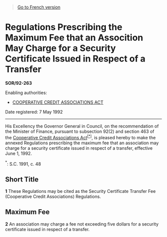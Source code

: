 > [Go to French version](/fr/Règlements/Décrets,%20ordonnances%20et%20règlements%20statutaires/92/263.md)

# Regulations Prescribing the Maximum Fee that an Assocition May Charge for a Security Certificate Issued in Respect of a Transfer

**SOR/92-263**

Enabling authorities: 
- [COOPERATIVE CREDIT ASSOCIATIONS ACT](/en/Acts/Statutes%20of%20Canada/1991/c.%2048.md)

Date registered: 7 May 1992

----------

His Excellency the Governor General in Council, on the recommendation of the Minister of Finance, pursuant to subsection 92(2) and section 463 of the [Cooperative Credit Associations Act](/en/Acts/Statutes%20of%20Canada/1991/c.%2048.md)<sup><a href='#fn_1e'>[*]</a></sup>, is pleased hereby to make the annexed Regulations prescribing the maximum fee that an association may charge for a security certificate issued in respect of a transfer, effective June 1, 1992.

<a name='fn_1e'><sup>*</sup></a>: S.C. 1991, c. 48<br />




## Short Title


**1** These Regulations may be cited as the Security Certificate Transfer Fee (Cooperative Credit Associations) Regulations.




## Maximum Fee


**2** An association may charge a fee not exceeding five dollars for a security certificate issued in respect of a transfer.


